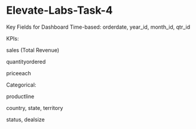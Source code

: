 # Elevate-Labs-Task-4

Key Fields for Dashboard
Time-based: orderdate, year_id, month_id, qtr_id

KPIs:

sales (Total Revenue)

quantityordered

priceeach

Categorical:

productline

country, state, territory

status, dealsize
